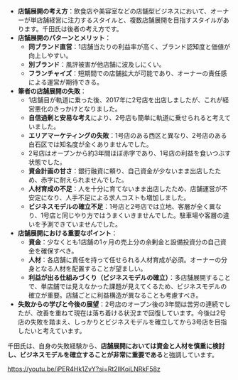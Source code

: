 
- **店舗展開の考え方**：飲食店や美容室などの店舗型ビジネスにおいて、オーナーが単店舗経営に注力するスタイルと、複数店舗展開を目指すスタイルがあります。千田氏は後者の考え方です。
- **店舗展開のパターンとメリット**：
    - **同ブランド直営**：1店舗当たりの利益率が高く、ブランド認知度と価値が向上しやすい。
    - **別ブランド**：風評被害が他店舗に波及しにくい。
    - **フランチャイズ**：短期間での店舗拡大が可能であり、オーナーの責任感による運営が期待できる。
- **筆者の店舗展開の失敗**：
    - 1店舗目が軌道に乗った後、2017年に2号店を出店しましたが、これが経営悪化のきっかけとなりました。
    - **自信過剰と安易な考え**により、2号店も簡単に軌道に乗せられると考えていました。
    - **エリアマーケティングの失敗**：1号店のある西区と異なり、2号店のある白石区では知名度が全くありませんでした。
    - 2号店はオープンから約3年間ほぼ赤字であり、1号店の利益を食いつぶす状態でした。
    - **資金計画の甘さ**：銀行融資に頼り、自己資金が少ないまま出店したため、赤字に耐えられませんでした。
    - **人材育成の不足**：人を十分に育てないまま出店したため、店舗運営が不安定になり、人手不足による求人コストも増加しました。
    - **ビジネスモデルの確立不足**：1号店と2号店では立地、客層が全く異なり、1号店と同じやり方ではうまくいきませんでした。駐車場や客層の違いを予測できていませんでした。
- **店舗展開における重要なポイント**：
    - **資金**：少なくとも1店舗の1ヶ月の売上分の余剰金と設備投資分の自己資金を確保すべき。
    - **人材**：各店舗に責任を持って任せられる人材育成が必須。オーナーの分身となる人材を配置することが望ましい。
    - **利益が出る仕組みづくり（ビジネスモデルの確立）**：多店舗展開することで、単店舗では見えなかった課題が見えてくるため、ビジネスモデルの確立が重要。店舗ごとに利益構造が異なることも考慮すべき。
- **失敗からの学びと今後の展望**：2号店のオープン後の3年間は苦労の連続でしたが、改善を重ねて現在は落ち着ける状況まで回復しています。今後は2号店の失敗を踏まえ、しっかりとビジネスモデルを確立してから3号店を目指したいと考えています。

千田氏は、自身の失敗経験から、**店舗展開においては資金と人材を慎重に検討し、ビジネスモデルを確立することが非常に重要である**と強調しています。

https://youtu.be/iPER4Hk1ZvY?si=Rt2IIKoiLNRkF58z